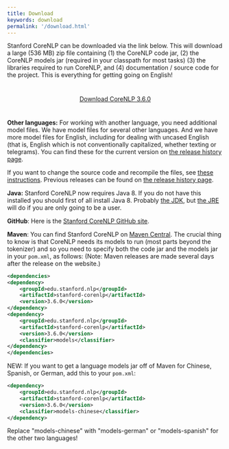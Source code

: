 ```yaml
---
title: Download
keywords: download
permalink: '/download.html'
---
```


Stanford CoreNLP can be downloaded via the link below. This will download a large (536 MB) zip file containing (1) the CoreNLP code jar, (2) the CoreNLP models jar (required in your classpath for most tasks) (3) the libraries required to run CoreNLP, and (4) documentation / source code for the project. This is everything for getting going on English!

<div style="text-align:center; margin-top: 5ex; margin-bottom:5ex;"> <a class="downloadbutton" href="http://nlp.stanford.edu/software/stanford-corenlp-full-2015-12-09.zip">Download CoreNLP 3.6.0</a> </div>

**Other languages:** For working with another language, you need additional model files. We have model files for several other languages. And we have more
model files for English, including for dealing with uncased English (that is, English which is not conventionally capitalized, whether texting or telegrams).
You can find these for the current version on [the release history page](history.html).

If you want to change the source code and recompile the files, see [these instructions](files/basic-compiling.txt).
Previous releases can be found on [the release history page](history.html).

**Java:** Stanford CoreNLP now requires Java 8. If you do not have
this installed you should first of all install Java 8.  Probably
[the JDK](http://www.oracle.com/technetwork/java/javase/downloads/index.html),
but [the JRE](http://java.com/) will do if you are only going to be a user.

**GitHub**: Here is the [Stanford CoreNLP GitHub site](https://github.com/stanfordnlp/CoreNLP).

**Maven**: You can find Stanford CoreNLP on [Maven Central](http://search.maven.org/#browse%7C11864822). The crucial thing to know is that CoreNLP needs its models to run (most parts beyond the tokenizer) and so you need to specify both the code jar and the models jar in your `pom.xml`, as follows:
(Note: Maven releases are made several days after the release on the website.)

``` xml
<dependencies>
<dependency>
    <groupId>edu.stanford.nlp</groupId>
    <artifactId>stanford-corenlp</artifactId>
    <version>3.6.0</version>
</dependency>
<dependency>
    <groupId>edu.stanford.nlp</groupId>
    <artifactId>stanford-corenlp</artifactId>
    <version>3.6.0</version>
    <classifier>models</classifier>
</dependency>
</dependencies>
```

NEW: If you want to get a language models jar off of Maven for Chinese, Spanish, or German, add this to your `pom.xml`:

``` xml
<dependency>
    <groupId>edu.stanford.nlp</groupId>
    <artifactId>stanford-corenlp</artifactId>
    <version>3.6.0</version>
    <classifier>models-chinese</classifier>
</dependency>
```

Replace "models-chinese" with "models-german" or "models-spanish" for the other two languages!


